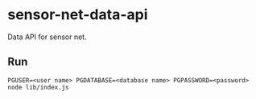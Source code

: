 # sensor-net-data-api
Data API for sensor net.

## Run
```
PGUSER=<user name> PGDATABASE=<database name> PGPASSWORD=<password> node lib/index.js
```
